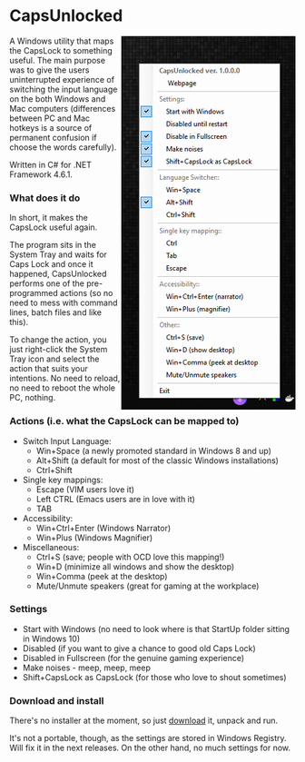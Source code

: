 # CapsUnlocked
<img align="right" src="https://raw.githubusercontent.com/reclaimed/capsunlocked/master/README-files/context-menu.v0.5.png">
A Windows utility that maps the CapsLock to something useful. The main purpose was to give the users uninterrupted experience of switching the input language on the both Windows and Mac computers (differences between PC and Mac hotkeys is a source of permanent confusion if choose the words carefully).

Written in C# for .NET Framework 4.6.1.

### What does it do
In short, it makes the CapsLock useful again.

The program sits in the System Tray and waits for Caps Lock and once it happened, CapsUnlocked performs one of the pre-programmed actions (so no need to mess with command lines, batch files and like this).

To change the action, you just right-click the System Tray icon and select the action that suits your intentions. No need to reload, no need to reboot the whole PC, nothing.

### Actions (i.e. what the CapsLock can be mapped to)
* Switch Input Language:
  * Win+Space (a newly promoted standard in Windows 8 and up)
  * Alt+Shift (a default for most of the classic Windows installations)
  * Ctrl+Shift
* Single key mappings:
  * Escape (VIM users love it)
  * Left CTRL (Emacs users are in love with it)
  * TAB
* Accessibility:
  * Win+Ctrl+Enter (Windows Narrator)
  * Win+Plus (Windows Magnifier)
* Miscellaneous:
  * Ctrl+S (save; people with OCD love this mapping!)
  * Win+D (minimize all windows and show the desktop)
  * Win+Comma (peek at the desktop)
  * Mute/Unmute speakers (great for gaming at the workplace)

### Settings 
* Start with Windows (no need to look where is that StartUp folder sitting in Windows 10)
* Disabled (if you want to give a chance to good old Caps Lock)
* Disabled in Fullscreen (for the genuine gaming experience)
* Make noises - meep, meep, meep
* Shift+CapsLock as CapsLock (for those who love to shout sometimes)

### Download and install
There's no installer at the moment, so just [download](https://github.com/reclaimed/CapsUnlocked/releases/download/0.5/CapsUnlockedPreview.zip) it, unpack and run.

It's not a portable, though, as the settings are stored in Windows Registry. Will fix it in the next releases. On the other hand, no much settings for now.


